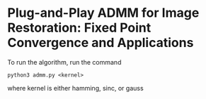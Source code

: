 # Plug-and-Play ADMM for Image Restoration: Fixed Point Convergence and Applications
To run the algorithm, run the command
```
python3 admm.py <kernel>
```
where kernel is either hamming, sinc, or gauss